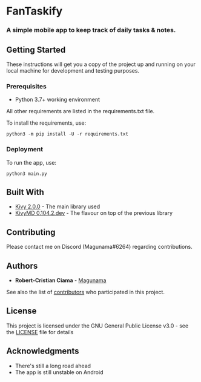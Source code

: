 # FanTaskify 
### A simple mobile app to keep track of daily tasks & notes. 

## Getting Started

These instructions will get you a copy of the project up and running on your local machine for development and testing purposes. 

### Prerequisites

* Python 3.7+ working environment

All other requirements are listed in the requirements.txt file.

To install the requirements, use:
```
python3 -m pip install -U -r requirements.txt
```

### Deployment
 
To run the app, use:

```
python3 main.py
```

## Built With

* [Kivy 2.0.0](https://github.com/kivy/kivy) - The main library used
* [KivyMD 0.104.2.dev](https://github.com/kivymd/KivyMD) - The flavour on top of the previous library

## Contributing

Please contact me on Discord (Magunama#6264) regarding contributions.

## Authors

* **Robert-Cristian Ciama** - [Magunama](https://github.com/Magunama)

See also the list of [contributors](https://github.com/Magunama/amathy/graphs/contributors) who participated in this project.

## License

This project is licensed under the GNU General Public License v3.0 - see the [LICENSE](LICENSE) file for details

## Acknowledgments

* There's still a long road ahead
* The app is still unstable on Android
